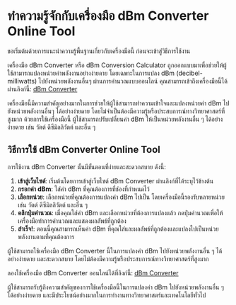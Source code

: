 ทำความรู้จักกับเครื่องมือ dBm Converter Online Tool
===================================================

ขอเริ่มต้นด้วยการแนะนำความรู้พื้นฐานเกี่ยวกับเครื่องมือนี้ ก่อนจะเข้าสู่วิธีการใช้งาน

เครื่องมือ dBm Converter หรือ dBm Conversion Calculator ถูกออกแบบมาเพื่อช่วยให้ผู้ใช้สามารถแปลงหน่วยค่าพลังงานอย่างง่ายดาย โดยเฉพาะในการแปลง dBm (decibel-milliwatts) ไปยังหน่วยพลังงานอื่นๆ ผ่านการคำนวณแบบออนไลน์ คุณสามารถเข้าถึงเครื่องมือนี้ได้ผ่านลิงก์นี้: [dBm Converter](https://www.onlinecalculatorsfree.com/th/convert/dbm-converter.html)

เครื่องมือนี้มีความสำคัญอย่างมากในการช่วยให้ผู้ใช้สามารถทำความเข้าใจและแปลงหน่วยค่า dBm ไปยังหน่วยพลังงานอื่นๆ ได้อย่างง่ายดาย โดยไม่จำเป็นต้องมีความรู้หรือประสบการณ์ทางวิทยาศาสตร์ที่สูงมาก ด้วยการใช้เครื่องมือนี้ ผู้ใช้สามารถปรับเปลี่ยนค่า dBm ให้เป็นหน่วยพลังงานอื่น ๆ ได้อย่างง่ายดาย เช่น วัตต์ ดีซีมิลลิวัตต์ และอื่น ๆ

วิธีการใช้ dBm Converter Online Tool
------------------------------------

การใช้งาน dBm Converter นั้นมีขั้นตอนที่ง่ายและสะดวกสบาย ดังนี้:

1. **เข้าสู่เว็บไซต์**: เริ่มต้นโดยการเข้าสู่เว็บไซต์ dBm Converter ผ่านลิงก์ที่ได้ระบุไว้ข้างต้น
2. **กรอกค่า dBm**: ใส่ค่า dBm ที่คุณต้องการที่ช่องที่กำหนดไว้
3. **เลือกหน่วย**: เลือกหน่วยที่คุณต้องการแปลงค่า dBm ไปเป็น โดยเครื่องมือนี้รองรับหลายหน่วย เช่น วัตต์ ดีซีมิลลิวัตต์ และอื่น ๆ
4. **คลิกปุ่มคำนวณ**: เมื่อคุณใส่ค่า dBm และเลือกหน่วยที่ต้องการแปลงแล้ว กดปุ่มคำนวณเพื่อให้เครื่องมือทำการคำนวณและแสดงผลลัพธ์ที่ถูกต้อง
5. **สำเร็จ!**: ตอนนี้คุณสามารถเห็นค่า dBm ที่คุณใส่และผลลัพธ์ที่ถูกต้องและแปลงไปเป็นหน่วยพลังงานตามที่คุณต้องการ

ผู้ใช้สามารถใช้เครื่องมือ dBm Converter นี้ในการแปลงค่า dBm ไปยังหน่วยพลังงานอื่น ๆ ได้อย่างง่ายดาย และสะดวกสบาย โดยไม่ต้องมีความรู้หรือประสบการณ์ทางวิทยาศาสตร์ที่สูงมาก

ลองใช้เครื่องมือ dBm Converter ออนไลน์ได้ที่ลิงก์นี้: [dBm Converter](https://www.onlinecalculatorsfree.com/th/convert/dbm-converter.html)

ผู้ใช้สามารถรับรู้ถึงความสำคัญของการใช้เครื่องมือนี้ในการแปลงค่า dBm ไปยังหน่วยพลังงานอื่น ๆ ได้อย่างง่ายดาย และมีประโยชน์อย่างมากในการทำงานทางวิทยาศาสตร์และเทคโนโลยีทั่วไป